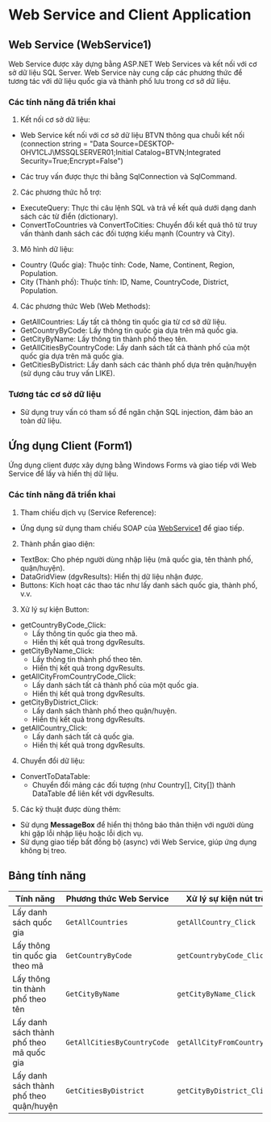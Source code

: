 
# Web Service and Client Application

## Web Service (WebService1)
Web Service được xây dựng bằng ASP.NET Web Services và kết nối với cơ sở dữ liệu SQL Server. Web Service này cung cấp các phương thức để tương tác với dữ liệu quốc gia và thành phố lưu trong cơ sở dữ liệu.
### Các tính năng đã triển khai
1. Kết nối cơ sở dữ liệu:
- Web Service kết nối với cơ sở dữ liệu BTVN thông qua chuỗi kết nối (connection string =  "Data Source=DESKTOP-OHV1CLJ\\MSSQLSERVER01;Initial Catalog=BTVN;Integrated Security=True;Encrypt=False")

- Các truy vấn được thực thi bằng SqlConnection và SqlCommand.
2. Các phương thức hỗ trợ:
- ExecuteQuery: Thực thi câu lệnh SQL và trả về kết quả dưới dạng danh sách các từ điển (dictionary).
- ConvertToCountries và ConvertToCities: Chuyển đổi kết quả thô từ truy vấn thành danh sách các đối tượng kiểu mạnh (Country và City).
3. Mô hình dữ liệu:
- Country (Quốc gia): Thuộc tính: Code, Name, Continent, Region, Population.
- City (Thành phố): Thuộc tính: ID, Name, CountryCode, District, Population.
4. Các phương thức Web (Web Methods):
- GetAllCountries: Lấy tất cả thông tin quốc gia từ cơ sở dữ liệu.
- GetCountryByCode: Lấy thông tin quốc gia dựa trên mã quốc gia.
- GetCityByName: Lấy thông tin thành phố theo tên.
- GetAllCitiesByCountryCode: Lấy danh sách tất cả thành phố của một quốc gia dựa trên mã quốc gia.
- GetCitiesByDistrict: Lấy danh sách các thành phố dựa trên quận/huyện (sử dụng câu truy vấn LIKE).
### Tương tác cơ sở dữ liệu
- Sử dụng truy vấn có tham số để ngăn chặn SQL injection, đảm bảo an toàn dữ liệu.

## Ứng dụng Client (Form1)
Ứng dụng client được xây dựng bằng Windows Forms và giao tiếp với Web Service để lấy và hiển thị dữ liệu.
### Các tính năng đã triển khai
1. Tham chiếu dịch vụ (Service Reference):

- Ứng dụng sử dụng tham chiếu SOAP của [WebService1](https://localhost:44390/WebService1.asmx) để giao tiếp.
2. Thành phần giao diện:

- TextBox: Cho phép người dùng nhập liệu (mã quốc gia, tên thành phố, quận/huyện).
- DataGridView (dgvResults): Hiển thị dữ liệu nhận được.
- Buttons: Kích hoạt các thao tác như lấy danh sách quốc gia, thành phố, v.v.
3. Xử lý sự kiện Button:

- getCountryByCode_Click:
   - Lấy thông tin quốc gia theo mã.
   - Hiển thị kết quả trong dgvResults.
- getCityByName_Click:
   - Lấy thông tin thành phố theo tên.
   - Hiển thị kết quả trong dgvResults.
- getAllCityFromCountryCode_Click:
   - Lấy danh sách tất cả thành phố của một quốc gia.
   - Hiển thị kết quả trong dgvResults.
- getCityByDistrict_Click:
   - Lấy danh sách thành phố theo quận/huyện.
   - Hiển thị kết quả trong dgvResults.
- getAllCountry_Click:
   - Lấy danh sách tất cả quốc gia.
   - Hiển thị kết quả trong dgvResults.
4. Chuyển đổi dữ liệu:

- ConvertToDataTable:
   - Chuyển đổi mảng các đối tượng (như Country[], City[]) thành DataTable để liên kết với dgvResults.
5. Các kỹ thuật được dùng thêm:

- Sử dụng **MessageBox** để hiển thị thông báo thân thiện với người dùng khi gặp lỗi nhập liệu hoặc lỗi dịch vụ.
- Sử dụng giao tiếp bất đồng bộ (async) với Web Service, giúp ứng dụng không bị treo.

## Bảng tính năng

| Tính năng                              | Phương thức Web Service                | Xử lý sự kiện nút trên Client          |
|----------------------------------------|----------------------------------------|----------------------------------------|
| Lấy danh sách quốc gia                 | `GetAllCountries`                      | `getAllCountry_Click`                  |
| Lấy thông tin quốc gia theo mã         | `GetCountryByCode`                     | `getCountrybyCode_Click`               |
| Lấy thông tin thành phố theo tên       | `GetCityByName`                        | `getCityByName_Click`                  |
| Lấy danh sách thành phố theo mã quốc gia | `GetAllCitiesByCountryCode`            | `getAllCityFromCountryCode_Click`     |
| Lấy danh sách thành phố theo quận/huyện | `GetCitiesByDistrict`                  | `getCityByDistrict_Click`             |





